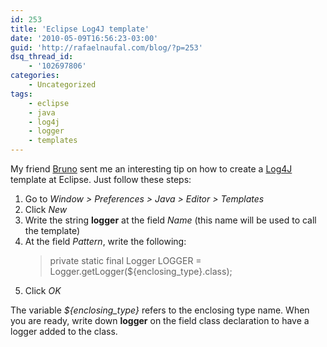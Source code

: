 ```yaml
---
id: 253
title: 'Eclipse Log4J template'
date: '2010-05-09T16:56:23-03:00'
guid: 'http://rafaelnaufal.com/blog/?p=253'
dsq_thread_id:
    - '102697806'
categories:
    - Uncategorized
tags:
    - eclipse
    - java
    - log4j
    - logger
    - templates
---
```


My friend [Bruno](http://bpfurtado.livejournal.com) sent me an interesting tip on how to create a [Log4J](http://logging.apache.org/log4j/) template at Eclipse. Just follow these steps:

1. Go to *Window &gt; Preferences &gt; Java &gt; Editor &gt; Templates*
2. Click *New*
3. Write the string **logger** at the field *Name* (this name will be used to call the template)
4. At the field *Pattern*, write the following:  
    > private static final Logger LOGGER = Logger.getLogger(${enclosing\_type}.class);
5. Click *OK*

The variable *${enclosing\_type}* refers to the enclosing type name. When you are ready, write down **logger** on the field class declaration to have a logger added to the class.